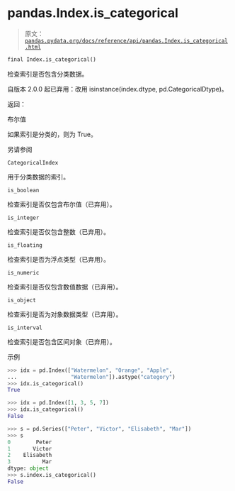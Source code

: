 # pandas.Index.is_categorical

> 原文：[`pandas.pydata.org/docs/reference/api/pandas.Index.is_categorical.html`](https://pandas.pydata.org/docs/reference/api/pandas.Index.is_categorical.html)

```py
final Index.is_categorical()
```

检查索引是否包含分类数据。

自版本 2.0.0 起已弃用：改用 isinstance(index.dtype, pd.CategoricalDtype)。

返回：

布尔值

如果索引是分类的，则为 True。

另请参阅

`CategoricalIndex`

用于分类数据的索引。

`is_boolean`

检查索引是否仅包含布尔值（已弃用）。

`is_integer`

检查索引是否仅包含整数（已弃用）。

`is_floating`

检查索引是否为浮点类型（已弃用）。

`is_numeric`

检查索引是否仅包含数值数据（已弃用）。

`is_object`

检查索引是否为对象数据类型（已弃用）。

`is_interval`

检查索引是否包含区间对象（已弃用）。

示例

```py
>>> idx = pd.Index(["Watermelon", "Orange", "Apple",
...                 "Watermelon"]).astype("category")
>>> idx.is_categorical()  
True 
```

```py
>>> idx = pd.Index([1, 3, 5, 7])
>>> idx.is_categorical()  
False 
```

```py
>>> s = pd.Series(["Peter", "Victor", "Elisabeth", "Mar"])
>>> s
0        Peter
1       Victor
2    Elisabeth
3          Mar
dtype: object
>>> s.index.is_categorical()  
False 
```
